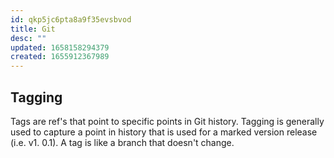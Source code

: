 ```yaml
---
id: qkp5jc6pta8a9f35evsbvod
title: Git
desc: ""
updated: 1658158294379
created: 1655912367989
---
```


## Tagging

Tags are ref's that point to specific points in Git history. Tagging is generally used to capture a point in history that is used for a marked version release (i.e. v1. 0.1). A tag is like a branch that doesn't change.
